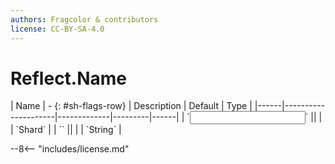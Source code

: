 ```yaml
---
authors: Fragcolor & contributors
license: CC-BY-SA-4.0
---
```



# Reflect.Name

<div class="sh-parameters" markdown="1">
| Name | - {: #sh-flags-row} | Description | Default | Type |
|------|---------------------|-------------|---------|------|
| `<input>` || | | `Shard` |
| `<output>` || | | `String` |

</div>



--8<-- "includes/license.md"
